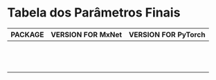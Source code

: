 # Tabela dos Parâmetros Finais #
| PACKAGE       | VERSION FOR MxNet | VERSION FOR PyTorch |
| ------------- | ------------- | ------------- |
| |  |  |
| |  |  |
| |  |  |
| |  |  |
| |  |  |
| |  |  |
| |  |  |
| |  |  |
| |  |  |
| |  |  |
| |  |  |
| |  |  |
